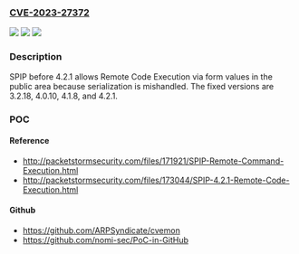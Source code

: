 ### [CVE-2023-27372](https://cve.mitre.org/cgi-bin/cvename.cgi?name=CVE-2023-27372)
![](https://img.shields.io/static/v1?label=Product&message=n%2Fa&color=blue)
![](https://img.shields.io/static/v1?label=Version&message=n%2Fa&color=blue)
![](https://img.shields.io/static/v1?label=Vulnerability&message=n%2Fa&color=brighgreen)

### Description

SPIP before 4.2.1 allows Remote Code Execution via form values in the public area because serialization is mishandled. The fixed versions are 3.2.18, 4.0.10, 4.1.8, and 4.2.1.

### POC

#### Reference
- http://packetstormsecurity.com/files/171921/SPIP-Remote-Command-Execution.html
- http://packetstormsecurity.com/files/173044/SPIP-4.2.1-Remote-Code-Execution.html

#### Github
- https://github.com/ARPSyndicate/cvemon
- https://github.com/nomi-sec/PoC-in-GitHub

